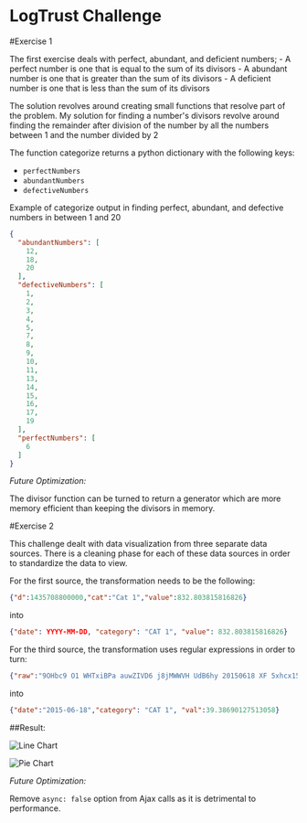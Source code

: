 LogTrust Challenge
==================

#Exercise 1

The first exercise deals with perfect, abundant, and deficient numbers;
    - A perfect number is one that is equal to the sum of its divisors
    - A abundant number is one that is greater than the sum of its divisors
    - A deficient number is one that is less than the sum of its divisors

The solution revolves around creating small functions that resolve part of the problem.
My solution for finding a number's divisors revolve around finding the remainder after division of the number by all the numbers between 1 and the number divided by 2

The function categorize returns a python dictionary with the following keys:
- `perfectNumbers`
- `abundantNumbers`
- `defectiveNumbers`

Example of categorize output in finding perfect, abundant, and defective numbers in between 1 and 20

```json
{
  "abundantNumbers": [
    12,
    18,
    20
  ],
  "defectiveNumbers": [
    1,
    2,
    3,
    4,
    5,
    7,
    8,
    9,
    10,
    11,
    13,
    14,
    15,
    16,
    17,
    19
  ],
  "perfectNumbers": [
    6
  ]
}
```

*Future Optimization:*

The divisor function can be turned to return a generator which are more memory efficient
than keeping the divisors in memory.

#Exercise 2

This challenge dealt with data visualization from three separate data sources.
There is a cleaning phase for each of these data sources in order to standardize the data to view.

For the first source, the transformation needs to be the following:

```json
{"d":1435708800000,"cat":"Cat 1","value":832.803815816826}
```

into

```json
{"date": YYYY-MM-DD, "category": "CAT 1", "value": 832.803815816826}
```

For the third source, the transformation uses regular expressions in order to turn:

```json
{"raw":"9OHbc9 O1 WHTxiBPa auwZIVD6 j8jMWWVH UdB6hy 2015­06­18 XF 5xhcx15DD sbYFRPn dyoH1OOIF 6meHw pANknwa2h T imhs24gR5 #cat 1#","val":39.38690127513058}
```

into


```json
{"date":"2015-­06-­18","category": "CAT 1", "val":39.38690127513058}
```


##Result:

![Line Chart](https://cl.ly/2e0O101Q1714/download/Screen%20Shot%202016-08-21%20at%2023.11.44.png)


![Pie Chart](https://cl.ly/340G08272w44/download/Screen%20Shot%202016-08-21%20at%2023.11.52.png)

*Future Optimization:*

Remove `async: false` option from Ajax calls as it is detrimental to performance.

